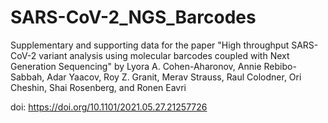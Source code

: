# SARS-CoV-2_NGS_Barcodes

Supplementary and supporting data for the paper "High throughput SARS-CoV-2 variant analysis using molecular barcodes coupled with Next Generation Sequencing" by
Lyora A. Cohen-Aharonov, Annie Rebibo-Sabbah, Adar Yaacov, Roy Z. Granit, Merav Strauss, Raul Colodner, Ori Cheshin, Shai Rosenberg, and Ronen Eavri

doi: https://doi.org/10.1101/2021.05.27.21257726
